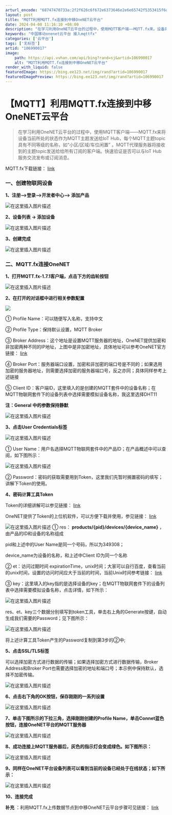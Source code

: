 ```yaml
---
arturl_encode: "68747470733a:2f2f626c6f672e6373646e2e6e65742f5353415f6d696e672f:61727469636c652f64657461696c732f313036393930303137"
layout: post
title: "MQTT利用MQTT.fx连接到中移OneNET云平台"
date: 2024-04-08 11:16:10 +08:00
description: "在学习利用OneNET云平台的过程中，使用MQTT客户端——MQTT.fx来。设备将当前所处的状态作"
keywords: "中国移动onenet云平台 接入mqttfx"
categories: ['云平台']
tags: ['无标签']
artid: "106990017"
image:
    path: https://api.vvhan.com/api/bing?rand=sj&artid=106990017
    alt: "MQTT利用MQTT.fx连接到中移OneNET云平台"
render_with_liquid: false
featuredImage: https://bing.ee123.net/img/rand?artid=106990017
featuredImagePreview: https://bing.ee123.net/img/rand?artid=106990017
---
```


# 【MQTT】利用MQTT.fx连接到中移OneNET云平台

> 在学习利用OneNET云平台的过程中，使用MQTT客户端——MQTT.fx来将设备当前所处的状态作为MQTT主题发送给IoT Hub，每个MQTT主题topic具有不同等级的名称，如“小区/区域/车位闲置” 。MQTT代理服务器将接收到的主题topic发送给给所有订阅的客户端。快速验证是否可以与IoT Hub 服务交流发布或订阅消息。

MQTT.fx下载链接：
[link](http://www.jensd.de/apps/mqttfx/1.5.0/)

### 一、创建物联网设备

**1、注册–>登录–>开发者中心–> 添加产品**

![在这里插入图片描述](https://i-blog.csdnimg.cn/blog_migrate/120a3f0488f390b0ea85870d877be11b.png)

**2、设备列表 -> 添加设备**
  
![在这里插入图片描述](https://i-blog.csdnimg.cn/blog_migrate/f19bc3b5f3548d14c9d877a4a64e0ecb.png#pic_center)
  
**3、创建完成**
  
![在这里插入图片描述](https://i-blog.csdnimg.cn/blog_migrate/d3f134fbb8331c7146d5075fd86e5846.png#pic_center)

### 二、MQTT.fx连接OneNET

**1、打开MQTT.fx-1.7.1客户端，点击下方的齿轮按钮**
  
![在这里插入图片描述](https://i-blog.csdnimg.cn/blog_migrate/d197d7240c8fa67f79bd9459b8c039f8.png#pic_center)
  
**2、在打开的对话框中进行相关参数配置**
  
![](https://i-blog.csdnimg.cn/blog_migrate/3bc9a796bc8f43c970d615308b445866.png#pic_center)

① Profile Name：可以随便写入名称，支持中文
  
② Profile Type：保持默认设置，MQTT Broker
  
③ Broker Address：这个地址是设置MQTT服务器的地址，OneNET提供加密和非加密两种不同的IP地址，上图中是非加密地址，具体地址可以参考OneNET官方链接：
[link](https://open.iot.10086.cn/doc/mqtt/book/device-develop/manual.html)
  
④ Broker Port：服务器端口设置，加密和非加密的端口号是不同的；如果选用加密的服务器地址，则需要选择加密的服务器端口号，反之亦同；具体同样参考上述链接
  
⑤ Client ID：客户端ID，这里填入的是创建的MQTT套件中的设备名称；在MQTT物联网套件下的设备列表中选择需要模拟设备名称，我这里选择DHT11

**注：General 中的参数保持静默**
  
![在这里插入图片描述](https://i-blog.csdnimg.cn/blog_migrate/0abeed0083a15e99f12a9869fff4e88c.png#pic_center)
  
**3、点击User Credentials标签**
  
![在这里插入图片描述](https://i-blog.csdnimg.cn/blog_migrate/d4e4d43eaa630f682b0f25b6415e2dc4.png#pic_center)

① User Name：用户名选择MQTT物联网套件中的产品ID；在产品概述中可以查阅，如下图所示：
  
![在这里插入图片描述](https://i-blog.csdnimg.cn/blog_migrate/19ddf99b0983c52a338fa39e18c9da24.png#pic_center)

② Password：密码的获取需要用到Token，这里我们先暂时搁置密码的填写；讲解下Token的使用。

**4、密码计算工具Token**

Token的详细讲解可以参见链接：
[link](https://open.iot.10086.cn/doc/mqtt/book/manual/auth/token.html)

OneNET提供了Token的上位机软件，可以方便下载并使用，参见链接：
[link](https://open.iot.10086.cn/doc/mqtt/book/manual/auth/tool.html)

![在这里插入图片描述](https://i-blog.csdnimg.cn/blog_migrate/80482ffd0846a2960ee03bbfdc31eb71.png#pic_center)
① res：
**products/{pid}/devices/{device\_name}**
，由产品的ID和设备的名称组成
  
pid和上述中的User Name是同一个号码，所以为349308；
  
device\_name为设备的名称，和上述中Client ID为同一个名称

② et：访问过期时间 expirationTime，unix时间；大家可以自行百度，查看当前的unix时间，设置的访问时间应大于当前的时间，当前Unix时间参考链接：
[link](https://time.is/Unix)

③ key：这里填入的key指的是选择设备的key；在MQTT物联网套件下的设备列表中选择需要模拟设备名称，点击详情，如下所示：
  
![在这里插入图片描述](https://i-blog.csdnimg.cn/blog_migrate/77edcff02aa881f60e1b132bb96c6566.png#pic_center)
  
res、et、key三个数据分别填写到token工具，单击右上角的Generate按键，自动生成我们需要的Password；见下图所示：

![在这里插入图片描述](https://i-blog.csdnimg.cn/blog_migrate/40dbfb1ace64b63eff4002fec5b9e60e.png#pic_center)
  
将上述计算工具Token产生的Password复制到第3步的②中;

**5、点击SSL/TLS标签**
  
可以选择加密方式进行数据的传输；如果选择加密方式进行数据传输，Broker Address和Broker Port也需要选择加密的地址和端口号；本示例中保持默认，选择不加密传输。
  
![在这里插入图片描述](https://i-blog.csdnimg.cn/blog_migrate/603cf2553ea3fafc1eb55bbe603a39cc.png#pic_center)
  
**6、点击右下角的OK按钮，保存刚刚的一系列设置**
  
![在这里插入图片描述](https://i-blog.csdnimg.cn/blog_migrate/be5f31cc80121a5928cf682eb22f8223.png#pic_center)
  
**7、单击下图所示的下拉三角，选择刚刚创建的Profile Name，单击Connet蓝色按钮，连接OneNET平台的MQTT服务器**
  
![在这里插入图片描述](https://i-blog.csdnimg.cn/blog_migrate/6414de91900953a74c332e1cbfe78252.png#pic_center)
  
**8、成功连接上MQTT服务器后，灰色的指示灯会变成绿色。如下图所示：**
  
![在这里插入图片描述](https://i-blog.csdnimg.cn/blog_migrate/19ea9a2ec893b50ec3a52afa43211a28.png#pic_center)
  
**9、同样在OneNET平台设备列表可以看到当前的设备已经处于在线状态；如下所示：**
  
![在这里插入图片描述](https://i-blog.csdnimg.cn/blog_migrate/4ecd73b941109d7bd1b1b8b9479379bc.png#pic_center)
  
**10、连接完成**

**补充**
：利用MQTT.fx上传数据节点到中移OneNET云平台步骤可见链接：
[link](https://editor.csdn.net/md/?articleId=107000998)